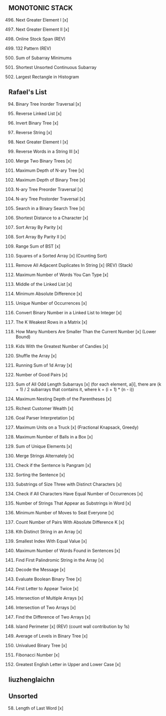 ##  MONOTONIC STACK 

496. Next Greater Element I [x]

503. Next Greater Element II [x]

901. Online Stock Span (REV)

456. 132 Pattern (REV)

907. Sum of Subarray Minimums

581. Shortest Unsorted Continuous Subarray

84. Largest Rectangle in Histogram



## Rafael's List

94. Binary Tree Inorder Traversal [x]

206. Reverse Linked List [x]

226. Invert Binary Tree [x]

344. Reverse String [x]

496. Next Greater Element I [x]

557. Reverse Words in a String III [x]

617. Merge Two Binary Trees [x]

559. Maximum Depth of N-ary Tree [x]

104. Maximum Depth of Binary Tree [x]

589. N-ary Tree Preorder Traversal [x]

590. N-ary Tree Postorder Traversal [x]

700. Search in a Binary Search Tree [x]

821. Shortest Distance to a Character [x]

905. Sort Array By Parity [x]

922. Sort Array By Parity II [x]

938. Range Sum of BST [x]

977. Squares of a Sorted Array [x] (Counting Sort)

1047. Remove All Adjacent Duplicates In String [x] (REV) (Stack)

1935. Maximum Number of Words You Can Type [x]

876. Middle of the Linked List [x]

1200. Minimum Absolute Difference [x]

1207. Unique Number of Occurrences [x]

1290. Convert Binary Number in a Linked List to Integer [x]

1337. The K Weakest Rows in a Matrix [x]

1365. How Many Numbers Are Smaller Than the Current Number [x] (Lower Bound)

1431. Kids With the Greatest Number of Candies [x]

1470. Shuffle the Array [x]

1480. Running Sum of 1d Array [x]

1512. Number of Good Pairs [x]

1588. Sum of All Odd Length Subarrays [x] (for each element, a[i], there are (k + 1) / 2 subarrays that contains it, where k = (i +  1) * (n - i))

1614. Maximum Nesting Depth of the Parentheses [x]

1672. Richest Customer Wealth [x]

1678. Goal Parser Interpretation [x]

1710. Maximum Units on a Truck [x] (Fractional Knapsack, Greedy)

1742. Maximum Number of Balls in a Box [x]

1748. Sum of Unique Elements [x]

1768. Merge Strings Alternately [x]

1832. Check if the Sentence Is Pangram [x]

1859. Sorting the Sentence [x]

1876. Substrings of Size Three with Distinct Characters [x]

1941. Check if All Characters Have Equal Number of Occurrences [x]

1967. Number of Strings That Appear as Substrings in Word [x]

2037. Minimum Number of Moves to Seat Everyone [x]

2006. Count Number of Pairs With Absolute Difference K [x]

2053. Kth Distinct String in an Array [x]

2057. Smallest Index With Equal Value [x]

2114. Maximum Number of Words Found in Sentences [x]

2108. Find First Palindromic String in the Array [x]

2325. Decode the Message [x]

2331. Evaluate Boolean Binary Tree [x]

2351. First Letter to Appear Twice [x]

2248. Intersection of Multiple Arrays [x]

349. Intersection of Two Arrays [x]

2215. Find the Difference of Two Arrays [x]

463. Island Perimeter [x] (REV) (count wall contribution by 1s)

637. Average of Levels in Binary Tree [x]

965. Univalued Binary Tree [x]

509. Fibonacci Number [x]

2309. Greatest English Letter in Upper and Lower Case [x]



## liuzhenglaichn



## Unsorted

58. Length of Last Word [x]


